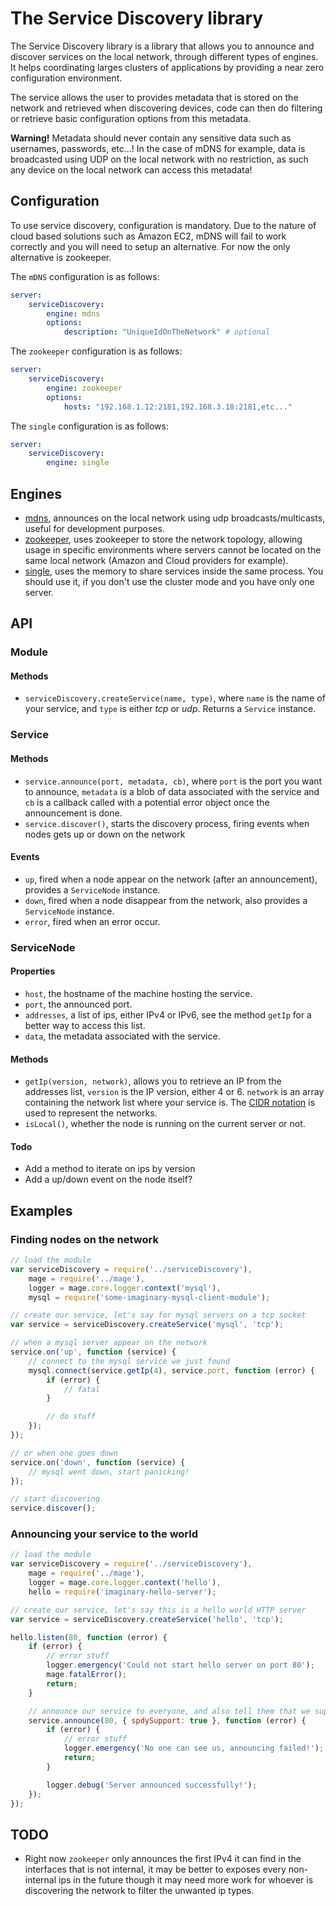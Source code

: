 # The Service Discovery library

The Service Discovery library is a library that allows you to announce and discover services on the local network,
through different types of engines. It helps coordinating larges clusters of applications by providing a near zero
configuration environment.

The service allows the user to provides metadata that is stored on the network and retrieved when discovering devices,
code can then do filtering or retrieve basic configuration options from this metadata.

__Warning!__ Metadata should never contain any sensitive data such as usernames, passwords, etc...! In the case of mDNS
for example, data is broadcasted using UDP on the local network with no restriction, as such any device on the local
network can access this metadata!

## Configuration

To use service discovery, configuration is mandatory. Due to the nature of cloud based solutions such as Amazon EC2,
mDNS will fail to work correctly and you will need to setup an alternative. For now the only alternative is zookeeper.

The `mDNS` configuration is as follows:

```yaml
server:
    serviceDiscovery:
        engine: mdns
        options:
            description: "UniqueIdOnTheNetwork" # optional
```

The `zookeeper` configuration is as follows:

```yaml
server:
    serviceDiscovery:
        engine: zookeeper
        options:
            hosts: "192.168.1.12:2181,192.168.3.18:2181,etc..."
```

The `single` configuration is as follows:

```yaml
server:
    serviceDiscovery:
        engine: single
```

## Engines

 - [mdns](engines/mdns/Readme.md), announces on the local network using udp broadcasts/multicasts, useful for development
    purposes.
 - [zookeeper](engines/zookeeper/Readme.md), uses zookeeper to store the network topology, allowing usage in specific
    environments where servers cannot be located on the same local network (Amazon and Cloud providers for example).
 - [single](engines/single/Readme.md), uses the memory to share services inside the same process.
    You should use it, if you don't use the cluster mode and you have only one server.

## API

### Module

#### Methods

 - `serviceDiscovery.createService(name, type)`, where `name` is the name of your service, and `type` is either _tcp_
    or _udp_. Returns a `Service` instance.

### Service

#### Methods

 - `service.announce(port, metadata, cb)`, where `port` is the port you want to announce, `metadata` is a blob of data associated
    with the service and `cb` is a callback called with a potential error object once the announcement is done.
 - `service.discover()`, starts the discovery process, firing events when nodes gets up or down on the network

#### Events

 - `up`, fired when a node appear on the network (after an announcement), provides a `ServiceNode` instance.
 - `down`, fired when a node disappear from the network, also provides a `ServiceNode` instance.
 - `error`, fired when an error occur.

### ServiceNode

#### Properties

 - `host`, the hostname of the machine hosting the service.
 - `port`, the announced port.
 - `addresses`, a list of ips, either IPv4 or IPv6, see the method `getIp` for a better way to access this list.
 - `data`, the metadata associated with the service.

#### Methods

 - `getIp(version, network)`, allows you to retrieve an IP from the addresses list, `version` is the IP version, either 4 or 6.
   `network` is an array containing the network list where your service is.
   The [CIDR notation](http://en.wikipedia.org/wiki/Classless_Inter-Domain_Routing#CIDR_notation) is used to represent the networks.
 - `isLocal()`, whether the node is running on the current server or not.

#### Todo

 - Add a method to iterate on ips by version
 - Add a up/down event on the node itself?

## Examples

### Finding nodes on the network

```javascript
// load the module
var serviceDiscovery = require('../serviceDiscovery'),
    mage = require('../mage'),
    logger = mage.core.logger.context('mysql'),
    mysql = require('some-imaginary-mysql-client-module');

// create our service, let's say for mysql servers on a tcp socket
var service = serviceDiscovery.createService('mysql', 'tcp');

// when a mysql server appear on the network
service.on('up', function (service) {
    // connect to the mysql service we just found
    mysql.connect(service.getIp(4), service.port, function (error) {
        if (error) {
            // fatal
        }

        // do stuff
    });
});

// or when one goes down
service.on('down', function (service) {
    // mysql went down, start panicking!
});

// start discovering
service.discover();
```

### Announcing your service to the world

```javascript
// load the module
var serviceDiscovery = require('../serviceDiscovery'),
    mage = require('../mage'),
    logger = mage.core.logger.context('hello'),
    hello = require('imaginary-hello-server');

// create our service, let's say this is a hello world HTTP server
var service = serviceDiscovery.createService('hello', 'tcp');

hello.listen(80, function (error) {
    if (error) {
        // error stuff
        logger.emergency('Could not start hello server on port 80');
        mage.fatalError();
        return;
    }

    // announce our service to everyone, and also tell them that we support SPDY
    service.announce(80, { spdySupport: true }, function (error) {
        if (error) {
            // error stuff
            logger.emergency('No one can see us, announcing failed!');
            return;
        }

        logger.debug('Server announced successfully!');
    });
});
```

## TODO

 - Right now `zookeeper` only announces the first IPv4 it can find in the interfaces that is not internal, it may be
better to exposes every non-internal ips in the future though it may need more work for whoever is discovering the
network to filter the unwanted ip types.